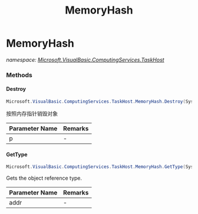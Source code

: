 ﻿---
title: MemoryHash
---

# MemoryHash
_namespace: [Microsoft.VisualBasic.ComputingServices.TaskHost](N-Microsoft.VisualBasic.ComputingServices.TaskHost.html)_



### Methods

#### Destroy
```csharp
Microsoft.VisualBasic.ComputingServices.TaskHost.MemoryHash.Destroy(System.Int64)
```
按照内存指针销毁对象

|Parameter Name|Remarks|
|--------------|-------|
|p|-|


#### GetType
```csharp
Microsoft.VisualBasic.ComputingServices.TaskHost.MemoryHash.GetType(System.Int64)
```
Gets the object reference type.

|Parameter Name|Remarks|
|--------------|-------|
|addr|-|





